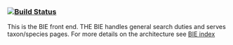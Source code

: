 ###    [![Build Status](https://travis-ci.com/AtlasOfLivingAustralia/ala-bie.svg?branch=develop)](https://travis-ci.com/AtlasOfLivingAustralia/ala-bie)

This is the BIE front end. THE BIE handles general search duties and serves taxon/species pages.
For more details on the architecture see [BIE index](http://github.com/AtlasOfLivingAustralia/bie-index)
